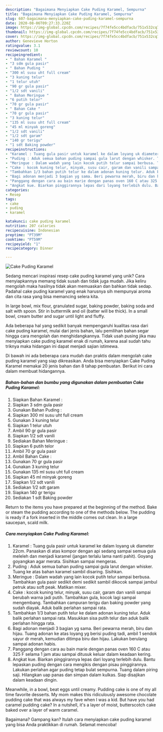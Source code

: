 ```yaml
---
description: "Bagaimana Menyiapkan Cake Puding Karamel, Sempurna"
title: "Bagaimana Menyiapkan Cake Puding Karamel, Sempurna"
slug: 607-bagaimana-menyiapkan-cake-puding-karamel-sempurna
date: 2020-08-06T09:27:33.220Z
image: https://img-global.cpcdn.com/recipes/7f74fe5cc4bdfacb/751x532cq70/cake-puding-karamel-foto-resep-utama.jpg
thumbnail: https://img-global.cpcdn.com/recipes/7f74fe5cc4bdfacb/751x532cq70/cake-puding-karamel-foto-resep-utama.jpg
cover: https://img-global.cpcdn.com/recipes/7f74fe5cc4bdfacb/751x532cq70/cake-puding-karamel-foto-resep-utama.jpg
author: Genevieve Horton
ratingvalue: 3.1
reviewcount: 10
recipeingredient:
- " Bahan Karamel "
- "3 sdm gula pasir"
- " Bahan Puding "
- "300 ml susu uht full cream"
- "3 kuning telur"
- "1 telur utuh"
- "90 gr gula pasir"
- "1/2 sdt vanili"
- " Bahan Meringue "
- "6 putih telor"
- "70 gr gula pasir"
- " Bahan Cake "
- "70 gr gula pasir"
- "3 kuning telur"
- "135 ml susu uht full cream"
- "45 ml minyak goreng"
- "1/2 sdt vanili"
- "1/2 sdt garam"
- "140 gr terigu"
- "1 sdt Baking powder"
recipeinstructions:
- "Karamel : Tuang gula pasir untuk karamel ke dalam loyang uk diameter 22cm. Panaskan di atas kompor dengan api sedang sampai semua gula meleleh dan menjadi karamel (jangan terlalu lama nanti pahit). Goyang goyangkan agar merata. Sisihkan sampai mengeras."
- "Puding : Aduk semua bahan puding sampai gula larut dengan whisker. Tuang ke atas bahan karamel sambil disaring. Sisihkan."
- "Meringue : Dalam wadah yang lain kocok putih telur sampai berbusa. Tambahkan gula pasir sedikit demi sedikit sambil dikocok sampai jambul petruk atau soft peak. Matikan mixer."
- "Cake : kocok kuning telur, minyak, susu cair, garam dan vanili sampai berubah warna jadi putih. Tambahkan gula, kocok lagi sampai mengembang. Tambahkan campuran terigu dan baking powder yang sudah diayak. Aduk balik perlahan sampai rata."
- "Tambahkan 1/3 bahan putih telur ke dalam adonan kuning telur. Aduk balik perlahan sampai rata. Masukkan sisa putih telur dan aduk balik perlahan hingga rata."
- "Bagi adonan menjadi 3 bagian yg sama. Beri pewarna merah, biru dan hijau. Tuang adonan ke atas loyang yg berisi puding tadi, ambil 1 sendok sayur dr merah, kemudian ditimpa biru dan hijau. Lakukan berulang sampai adonan habis."
- "Panggang dengan cara au bain marie dengan panas oven 160 C atau 325 F selama 1 jam atau sampai ditusuk keluar dalam keadaan kering."
- "Angkat kue. Biarkan pinggirannya lepas dari loyang terlebih dulu. Bantu lepaskan puding dengan cara mengikis dengan pisau pinggirannya. Lakukan perlahan agar puding tetap bulat sempurna. Tuang dalam piring saji. Hilangkan uap panas dan simpan dalam kulkas. Siap disajikan dalam keadaan dingin."
categories:
- Resep
tags:
- cake
- puding
- karamel

katakunci: cake puding karamel 
nutrition: 207 calories
recipecuisine: Indonesian
preptime: "PT39M"
cooktime: "PT59M"
recipeyield: "1"
recipecategory: Dinner

---
```



![Cake Puding Karamel](https://img-global.cpcdn.com/recipes/7f74fe5cc4bdfacb/751x532cq70/cake-puding-karamel-foto-resep-utama.jpg)

Sedang mencari inspirasi resep cake puding karamel yang unik? Cara menyiapkannya memang tidak susah dan tidak juga mudah. Jika keliru mengolah maka hasilnya tidak akan memuaskan dan bahkan tidak sedap. Padahal cake puding karamel yang enak harusnya sih mempunyai aroma dan cita rasa yang bisa memancing selera kita.

In large bowl, mix flour, granulated sugar, baking powder, baking soda and salt with spoon. Stir in buttermilk and oil (batter will be thick). In a small bowl, cream butter and sugar until light and fluffy.

Ada beberapa hal yang sedikit banyak mempengaruhi kualitas rasa dari cake puding karamel, mulai dari jenis bahan, lalu pemilihan bahan segar hingga cara mengolah dan menghidangkannya. Tidak usah pusing jika mau menyiapkan cake puding karamel enak di rumah, karena asal sudah tahu triknya maka hidangan ini dapat menjadi sajian istimewa.


Di bawah ini ada beberapa cara mudah dan praktis dalam mengolah cake puding karamel yang siap dikreasikan. Anda bisa menyiapkan Cake Puding Karamel memakai 20 jenis bahan dan 8 tahap pembuatan. Berikut ini cara dalam membuat hidangannya.

<!--inarticleads1-->

##### Bahan-bahan dan bumbu yang digunakan dalam pembuatan Cake Puding Karamel:

1. Siapkan  Bahan Karamel :
1. Siapkan 3 sdm gula pasir
1. Gunakan  Bahan Puding :
1. Siapkan 300 ml susu uht full cream
1. Gunakan 3 kuning telur
1. Siapkan 1 telur utuh
1. Ambil 90 gr gula pasir
1. Siapkan 1/2 sdt vanili
1. Sediakan  Bahan Meringue :
1. Siapkan 6 putih telor
1. Ambil 70 gr gula pasir
1. Ambil  Bahan Cake :
1. Gunakan 70 gr gula pasir
1. Gunakan 3 kuning telur
1. Gunakan 135 ml susu uht full cream
1. Siapkan 45 ml minyak goreng
1. Siapkan 1/2 sdt vanili
1. Sediakan 1/2 sdt garam
1. Siapkan 140 gr terigu
1. Sediakan 1 sdt Baking powder


Return to the items you have prepared at the beginning of the method. Bake or steam the pudding according to one of the methods below. The pudding is ready if a fork inserted in the middle comes out clean. In a large saucepan, scald milk. 

<!--inarticleads2-->

##### Cara menyiapkan Cake Puding Karamel:

1. Karamel : Tuang gula pasir untuk karamel ke dalam loyang uk diameter 22cm. Panaskan di atas kompor dengan api sedang sampai semua gula meleleh dan menjadi karamel (jangan terlalu lama nanti pahit). Goyang goyangkan agar merata. Sisihkan sampai mengeras.
1. Puding : Aduk semua bahan puding sampai gula larut dengan whisker. Tuang ke atas bahan karamel sambil disaring. Sisihkan.
1. Meringue : Dalam wadah yang lain kocok putih telur sampai berbusa. Tambahkan gula pasir sedikit demi sedikit sambil dikocok sampai jambul petruk atau soft peak. Matikan mixer.
1. Cake : kocok kuning telur, minyak, susu cair, garam dan vanili sampai berubah warna jadi putih. Tambahkan gula, kocok lagi sampai mengembang. Tambahkan campuran terigu dan baking powder yang sudah diayak. Aduk balik perlahan sampai rata.
1. Tambahkan 1/3 bahan putih telur ke dalam adonan kuning telur. Aduk balik perlahan sampai rata. Masukkan sisa putih telur dan aduk balik perlahan hingga rata.
1. Bagi adonan menjadi 3 bagian yg sama. Beri pewarna merah, biru dan hijau. Tuang adonan ke atas loyang yg berisi puding tadi, ambil 1 sendok sayur dr merah, kemudian ditimpa biru dan hijau. Lakukan berulang sampai adonan habis.
1. Panggang dengan cara au bain marie dengan panas oven 160 C atau 325 F selama 1 jam atau sampai ditusuk keluar dalam keadaan kering.
1. Angkat kue. Biarkan pinggirannya lepas dari loyang terlebih dulu. Bantu lepaskan puding dengan cara mengikis dengan pisau pinggirannya. Lakukan perlahan agar puding tetap bulat sempurna. Tuang dalam piring saji. Hilangkan uap panas dan simpan dalam kulkas. Siap disajikan dalam keadaan dingin.


Meanwhile, in a bowl, beat eggs until creamy. Pudding cake is one of my all time favorite desserts. My mom makes this ridiculously awesome chocolate pudding cake that was always my fave when I was a kid. But have you had caramel pudding cake? In a nutshell, it&#39;s a layer of moist, butterscotch cake baked over a layer of warm caramel. 

Bagaimana? Gampang kan? Itulah cara menyiapkan cake puding karamel yang bisa Anda praktikkan di rumah. Selamat mencoba!
